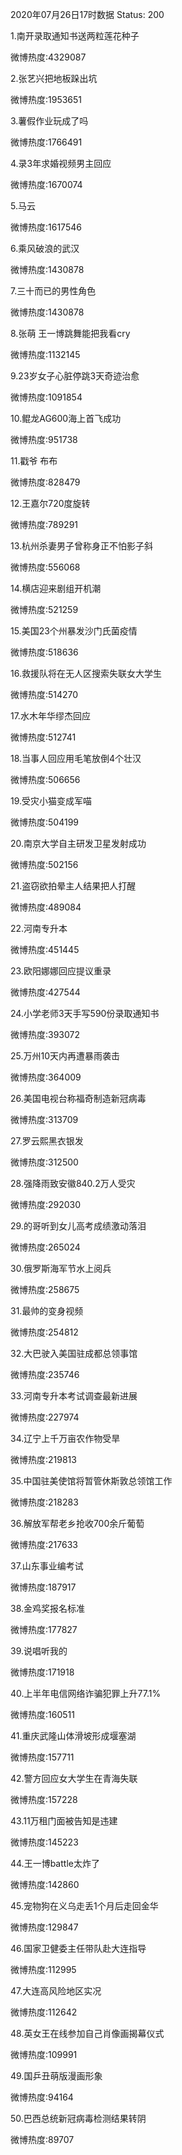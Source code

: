 2020年07月26日17时数据
Status: 200

1.南开录取通知书送两粒莲花种子

微博热度:4329087

2.张艺兴把地板跺出坑

微博热度:1953651

3.薯假作业玩成了吗

微博热度:1766491

4.录3年求婚视频男主回应

微博热度:1670074

5.马云

微博热度:1617546

6.乘风破浪的武汉

微博热度:1430878

7.三十而已的男性角色

微博热度:1430878

8.张萌 王一博跳舞能把我看cry

微博热度:1132145

9.23岁女子心脏停跳3天奇迹治愈

微博热度:1091854

10.鲲龙AG600海上首飞成功

微博热度:951738

11.戳爷 布布

微博热度:828479

12.王嘉尔720度旋转

微博热度:789291

13.杭州杀妻男子曾称身正不怕影子斜

微博热度:556068

14.横店迎来剧组开机潮

微博热度:521259

15.美国23个州暴发沙门氏菌疫情

微博热度:518636

16.救援队将在无人区搜索失联女大学生

微博热度:514270

17.水木年华缪杰回应

微博热度:512741

18.当事人回应用毛笔放倒4个壮汉

微博热度:506656

19.受灾小猫变成军喵

微博热度:504199

20.南京大学自主研发卫星发射成功

微博热度:502156

21.盗窃欲拍晕主人结果把人打醒

微博热度:489084

22.河南专升本

微博热度:451445

23.欧阳娜娜回应提议重录

微博热度:427544

24.小学老师3天手写590份录取通知书

微博热度:393072

25.万州10天内再遭暴雨袭击

微博热度:364009

26.美国电视台称福奇制造新冠病毒

微博热度:313709

27.罗云熙黑衣银发

微博热度:312500

28.强降雨致安徽840.2万人受灾

微博热度:292030

29.的哥听到女儿高考成绩激动落泪

微博热度:265024

30.俄罗斯海军节水上阅兵

微博热度:258675

31.最帅的变身视频

微博热度:254812

32.大巴驶入美国驻成都总领事馆

微博热度:235746

33.河南专升本考试调查最新进展

微博热度:227974

34.辽宁上千万亩农作物受旱

微博热度:219813

35.中国驻美使馆将暂管休斯敦总领馆工作

微博热度:218283

36.解放军帮老乡抢收700余斤葡萄

微博热度:217633

37.山东事业编考试

微博热度:187917

38.金鸡奖报名标准

微博热度:177827

39.说唱听我的

微博热度:171918

40.上半年电信网络诈骗犯罪上升77.1%

微博热度:160511

41.重庆武隆山体滑坡形成堰塞湖

微博热度:157711

42.警方回应女大学生在青海失联

微博热度:157228

43.11万租门面被告知是违建

微博热度:145223

44.王一博battle太炸了

微博热度:142860

45.宠物狗在义乌走丢1个月后走回金华

微博热度:129847

46.国家卫健委主任带队赴大连指导

微博热度:112995

47.大连高风险地区实况

微博热度:112642

48.英女王在线参加自己肖像画揭幕仪式

微博热度:109991

49.国乒丑萌版漫画形象

微博热度:94164

50.巴西总统新冠病毒检测结果转阴

微博热度:89707

